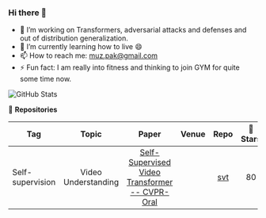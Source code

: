 ### Hi there 👋

- 🔭 I’m working on Transformers, adversarial attacks and defenses and out of distribution generalization.
- 🌱 I’m currently learning how to live 😄
- 📫 How to reach me: muz.pak@gmail.com
- ⚡ Fun fact: I am really into fitness and thinking to join GYM for quite some time now.

<!-- - 👯 I’m looking to collaborate on 
- 🤔 I’m looking for help with ...
- 💬 Ask me about ...
- 😄 Pronouns: he/him/his
-->
![GitHub Stats](https://github-readme-stats.vercel.app/api?username=muzammal-naseer&theme=radical)

:seedling: **Repositories**

|Tag|Topic|Paper|Venue|Repo|:dizzy: Stars|:floppy_disk: Forks|
|---|:---:|:---:|:---:|:---:|:---:|:---:|
Self-supervision| Video Understanding | [Self-Supervised Video Transformer -- CVPR-Oral](https://openaccess.thecvf.com/content/CVPR2022/html/Ranasinghe_Self-Supervised_Video_Transformer_CVPR_2022_paper.html)| |[svt](https://github.com/kahnchana/svt)|80|11|
